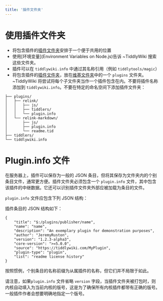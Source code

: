 ```yaml
---
title: '插件文件夹'
---
```


# 使用插件文件夹

* 将包含插件的[插件文件夹](PluginFolders)安排于一个便于共用的位置
* 使用[环境变量](Environment Variables on Node.js)告诉 ~TiddlyWiki 搜索这些文件夹。 
* 插件可以在 `tiddlywiki.info` 中通过其名称引用（例如 `tiddlytools/magic`）
* 将包含插件的[插件文件夹](PluginFolders)，放在[维基文件夹](TiddlyWikiFolders)中的一个 `plugins` 文件夹。~TiddlyWiki 将尝试将每个子文件夹当作一个插件包含在内。不要将插件名称添加到 `tiddlywiki.info`。不要在特定的命名空间下添加插件文件夹：

```
├── plugins/
│   ├── relink/
│   │   ├── js/
│   │   ├── tiddlers/
│   │   └── plugin.info
│   └── relink-markdown/
│       ├── js/
│       ├── plugin.info
│       └── readme.tid
├── tiddlers/
└── tiddlywiki.info
```

# Plugin.info 文件

在服务器上，插件可以保存为一般的 JSON 条目，但将其保存为文件夹内的个别条目文件，通常更方便。插件文件夹必须包含一个 `plugin.info` 文件，其中包含该插件的中继数据。它还可以识别插件文件夹外部应被加载为条目的文件。

`plugin.info` 文件应包含下列 JSON 结构：

插件条目的 JSON 结构如下：

```
{
	"title": "$:/plugins/publisher/name",
	"name": "name",
	"description": "An exemplary plugin for demonstration purposes",
	"author": "JeremyRuston",
	"version": "1.2.3-alpha3",
	"core-version": ">=5.0.0",
	"source": "https://tiddlywiki.com/MyPlugin",
	"plugin-type": "plugin",
	"list": "readme license history"
}
```

按照惯例，个别条目的名称前缀为从属插件的名称，但它们并不局限于如此。

请注意，如果`plugin.info` 文件省略 `version` 字段，当插件文件夹被打包时，则内核自动填入为当前内核的版号，这是为了确保所有内核插件都带有正确的版号。一般插件作者会想要明确地指定一个版号。

